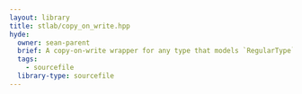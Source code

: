 ```yaml
---
layout: library
title: stlab/copy_on_write.hpp
hyde:
  owner: sean-parent
  brief: A copy-on-write wrapper for any type that models `RegularType`
  tags:
    - sourcefile
  library-type: sourcefile
---
```


